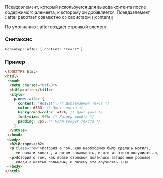 Псевдоэлемент, который используется для вывода контента после содержимого элемента, к которому он добавляется. Псевдоэлемент ::after работает совместно со свойством [[content]].

По умолчанию ::after создаёт строчный элемент.

### Синтаксис
```html
Селектор::after { content: "текст" }
```

### Пример 
```html
<!DOCTYPE html>
<html>
 <head>
  <meta charset="utf-8">
  <title>after</title>
  <style>
    p.new::after {
      content: "Новьё!"; /* Добавляемый текст */ 
      color: #333; /* Цвет текста */ 
      background-color: #fc0; /* Цвет фона */ 
      font-size: 90%; /* Размер шрифта */ 
      padding: 2px; /* Поля вокруг текста */ 
    }
  </style>
 </head>
 <body>
  <h2>Истории</h2>
  <p class="new">История о том, как необходимо было сделать могилу, 
     ее начали копать, а потом закапывать, и что из этого получилось.</p>
  <p>История о том, как возле столовой появились загадочные розовые
     следы с шестью пальцами, и почему это случилось.</p>
 </body>
</html>
```